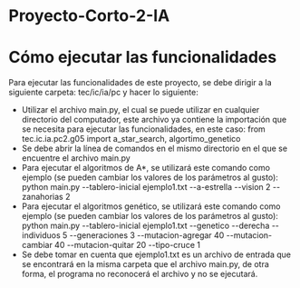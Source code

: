 # Proyecto-Corto-2-IA
# Cómo ejecutar las funcionalidades
Para ejecutar las funcionalidades de este proyecto, se debe dirigir a la siguiente carpeta: tec/ic/ia/pc y hacer lo siguiente:
* Utilizar el archivo main.py, el cual se puede utilizar en cualquier directorio del computador, este archivo ya contiene la importación que se necesita para ejecutar las funcionalidades, en este caso: from tec.ic.ia.pc2.g05 import a_star_search, algortimo_genetico
* Se debe abrir la línea de comandos en el mismo directorio en el que se encuentre el archivo main.py
* Para ejecutar el algoritmos de A*, se utilizará este comando como ejemplo (se pueden cambiar los valores de los parámetros al gusto): python main.py --tablero-inicial ejemplo1.txt --a-estrella --vision 2 --zanahorias 2
* Para ejecutar el algoritmos genético, se utilizará este comando como ejemplo (se pueden cambiar los valores de los parámetros al gusto): python main.py --tablero-inicial ejemplo1.txt --genetico --derecha --individuos 5 --generaciones 3 --mutacion-agregar 40 --mutacion-cambiar 40 --mutacion-quitar 20 --tipo-cruce 1
* Se debe tomar en cuenta que ejemplo1.txt es un archivo de entrada que se encontrará en la misma carpeta que el archivo main.py, de otra forma, el programa no reconocerá el archivo y no se ejecutará.
